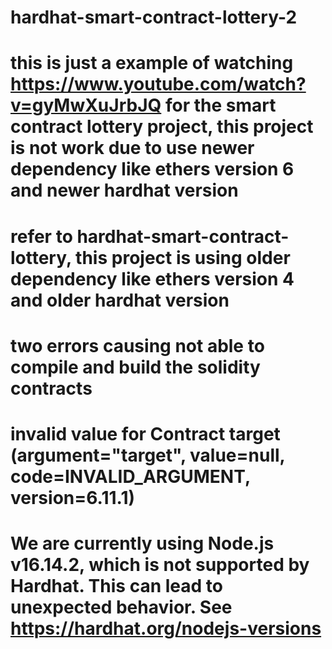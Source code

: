 # hardhat-smart-contract-lottery-2

# this is just a example of watching https://www.youtube.com/watch?v=gyMwXuJrbJQ for the smart contract lottery project, this project is not work due to use newer dependency like ethers version 6 and newer hardhat version
# refer to hardhat-smart-contract-lottery, this project is using older dependency like ethers version 4 and older hardhat version
# two errors causing not able to compile and build the solidity contracts
# invalid value for Contract target (argument="target", value=null, code=INVALID_ARGUMENT, version=6.11.1)
# We are currently using Node.js v16.14.2, which is not supported by Hardhat. This can lead to unexpected behavior. See https://hardhat.org/nodejs-versions